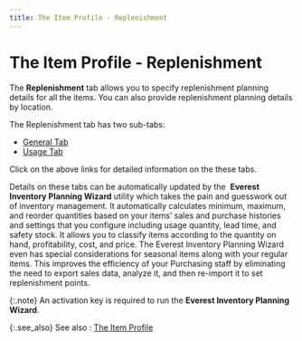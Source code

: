 ```yaml
---
title: The Item Profile - Replenishment
---
```


# The Item Profile - Replenishment


The **Replenishment** tab allows  you to specify replenishment planning details for all the items. You can  also provide replenishment planning details by location.


The Replenishment tab has two sub-tabs:

- [General  Tab]({{site.mi_baseurl}}/create-regular-items-kits-and-assemblies/creating-an-item/the_item_profile_replenishment_general_tab_mi.html)
- [Usage  Tab]({{site.mi_baseurl}}/create-regular-items-kits-and-assemblies/creating-an-item/the_item_profile_replenishment_usage_tab_mi.html)



Click on the above links for detailed information on the these tabs.


Details on these tabs can be automatically updated by the  **Everest Inventory 
 Planning Wizard** utility which takes the pain and guesswork out  of inventory management. It automatically calculates minimum, maximum,  and reorder quantities based on your items’ sales and purchase histories  and settings that you configure including usage quantity, lead time, and  safety stock. It allows you to classify items according to the quantity  on hand, profitability, cost, and price. The Everest Inventory Planning  Wizard even has special considerations for seasonal items along with your  regular items. This improves the efficiency of your Purchasing staff by  eliminating the need to export sales data, analyze it, and then re-import  it to set replenishment points.


{:.note}
An activation key is required to run the **Everest Inventory Planning Wizard**.


{:.see_also}
See also
: [The Item Profile]({{site.mi_baseurl}}/create-regular-items-kits-and-assemblies/creating-an-item/the_item_profile_mi.html)
